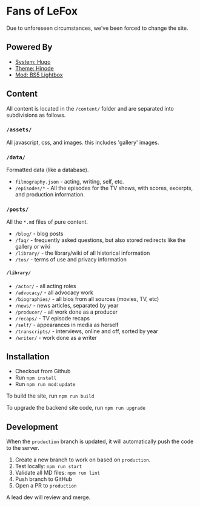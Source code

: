 # Fans of LeFox

Due to unforeseen circumstances, we've been forced to change the site.

## Powered By

* [System: Hugo](https://gohugo.io)
* [Theme: Hinode](https://gethinode.com)
* [Mod: BS5 Lightbox](https://github.com/JorjaFox/mod-bs5-lightbox)

## Content

All content is located in the `/content/` folder and are separated into subdivisions as follows.

### `/assets/`

All javascript, css, and images. this includes 'gallery' images.

### `/data/`

Formatted data (like a database).

* `filmography.json` - acting, writing, self, etc.
* `/episodes/*` - All the episodes for the TV shows, with scores, excerpts, and production information.

### `/posts/`

All the `*.md` files of pure content.

* `/blog/` - blog posts
* `/faq/` - frequently asked questions, but also stored redirects like the gallery or wiki
* `/library/` - the library/wiki of all historical information
* `/tos/` - terms of use and privacy information

#### `/library/`

* `/actor/` - all acting roles
* `/advocacy/` - all advocacy work
* `/biographies/` - all bios from all sources (movies, TV, etc)
* `/news/` - news articles, separated by year
* `/producer/` - all work done as a producer
* `/recaps/` - TV episode recaps
* `/self/` - appearances in media as herself
* `/transcripts/` - interviews, online and off, sorted by year
* `/writer/` - work done as a writer

## Installation

* Checkout from Github
* Run `npm install`
* Run `npm run mod:update`

To build the site, run `npm run build`

To upgrade the backend site code, run `npm run upgrade`

## Development

When the `production` branch is updated, it will automatically push the code to the server.

1. Create a new branch to work on based on `production`.
2. Test locally: `npm run start`
3. Validate all MD files: `npm run lint`
4. Push branch to GitHub
5. Open a PR to `production`

A lead dev will review and merge.
